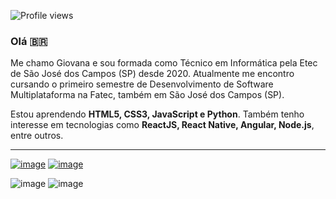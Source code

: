 <!--
**gioliveirass/gioliveirass** is a ✨ _special_ ✨ repository because its `README.md` (this file) appears on your GitHub profile.

Here are some ideas to get you started:

- 🔭 I’m currently working on ...
- 🌱 I’m currently learning ...
- 👯 I’m looking to collaborate on ...
- 🤔 I’m looking for help with ...
- 💬 Ask me about ...
- 📫 How to reach me: ...
- 😄 Pronouns: ...
- ⚡ Fun fact: ...
-->

![Profile views](https://gpvc.arturio.dev/gioliveirass)

### Olá :brazil:

Me chamo Giovana e sou formada como Técnico em Informática pela Etec de São José dos Campos (SP) desde 2020. Atualmente me encontro cursando o primeiro semestre de Desenvolvimento de Software Multiplataforma na Fatec, também em São José dos Campos (SP).

Estou aprendendo **HTML5, CSS3, JavaScript e Python**. Também tenho interesse em tecnologias como **ReactJS, React Native, Angular, Node.js**, entre outros.

<hr>

[![image](https://img.shields.io/badge/Gmail-D14836?style=for-the-badge&logo=gmail&logoColor=white)](mailto:giothais.os@gmail.com)
[![image](https://img.shields.io/badge/LinkedIn-0077B5?style=for-the-badge&logo=linkedin&logoColor=white)](https://www.linkedin.com/in/gioliveirass/)

![image](https://github-readme-stats.vercel.app/api?username=gioliveirass&show_icons=true&theme=gotham&hide=issues)
![image](https://github-readme-stats.vercel.app/api/top-langs/?username=gioliveirass&layout=compact&theme=gotham)
